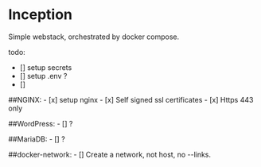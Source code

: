 # Inception
Simple webstack, orchestrated by docker compose.

todo:
- [] setup secrets
- [] setup .env ?
- []

##NGINX:
    - [x] setup nginx
    - [x] Self signed ssl certificates
    - [x] Https 443 only

##WordPress:
    - [] ?

##MariaDB:
    - [] ?

##docker-network:
    - [] Create a network, not host, no --links.

